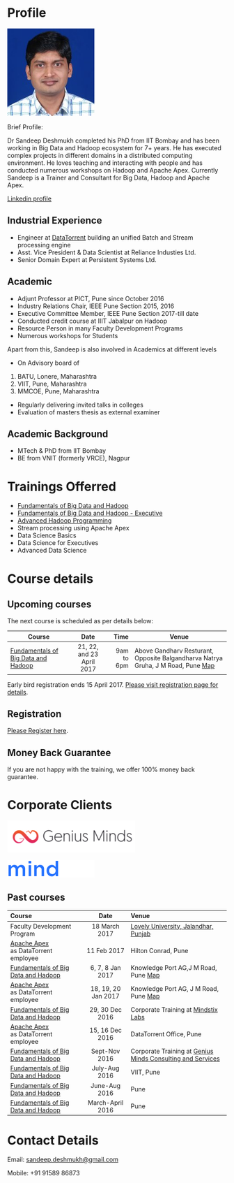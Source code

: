 # Profile
 ![Dr Sandeep Deshmukh](Sandeep_Deshmukh.jpg) 

Brief Profile:

Dr Sandeep Deshmukh completed his PhD from IIT Bombay and has been working in Big Data and Hadoop ecosystem for 7+ years. He has executed complex projects in different domains in a distributed computing environment. He loves teaching and interacting with people and has conducted numerous workshops on Hadoop and Apache Apex. Currently Sandeep is a Trainer and Consultant for Big Data, Hadoop and Apache Apex.

[Linkedin profile](https://in.linkedin.com/in/sandeep-deshmukh-phd-864b461)

## Industrial Experience
- Engineer at [DataTorrent](http://www.datatorrent.com) building an unified Batch and Stream processing engine
- Asst. Vice President & Data Scientist at Reliance Industies Ltd.
- Senior Domain Expert at Persistent Systems Ltd.

## Academic
- Adjunt Professor at PICT, Pune since October 2016
- Industry Relations Chair, IEEE Pune Section 2015, 2016
- Executive Committee Member, IEEE Pune Section 2017-till date
- Conducted credit course at IIIT Jabalpur on Hadoop
- Resource Person in many Faculty Development Programs
- Numerous workshops for Students

Apart from this, Sandeep is also involved in Academics at different levels

- On Advisory board of
 1. BATU, Lonere, Maharashtra
 2. VIIT, Pune, Maharashtra
 3. MMCOE, Pune, Maharashtra
- Regularly delivering invited talks in colleges
- Evaluation of masters thesis as external examiner

## Academic Background
- MTech & PhD from IIT Bombay
- BE from VNIT (formerly VRCE), Nagpur

# Trainings Offerred
- [Fundamentals of Big Data and Hadoop](fundamentals-of-hadoop.md)
- [Fundamentals of Big Data and Hadoop - Executive](fundamentals-of-hadoop-executive.md)
- [Advanced Hadoop Programming](advanced-hadoop-programming.md)
- Stream processing using Apache Apex
- Data Science Basics
- Data Science for Executives
- Advanced Data Science

# Course details
## Upcoming courses
The next course is scheduled as per details below:

| Course                 | Date                    | Time  |  Venue   |
| ---------------------- |:----------------------:| -----:| ----------------------------- |
| [Fundamentals of Big Data and Hadoop](fundamentals-of-hadoop.md) | 21, 22, and 23 April 2017  | 9am to 6pm | Above Gandharv Resturant, Opposite Balgandharva Natrya Gruha, J M Road, Pune  [Map](https://www.justdial.com/Pune/Knowledge-Port-AG-Above-Gandharv-Resturant-Shivaji-Nagar/020PXX20-XX20-141028100104-I5S4_BZDET) |

Early bird registration ends 15 April 2017. [Please visit registration page for details](register.md).

## Registration
[Please Register here](register.md).

## Money Back Guarantee
If you are not happy with the training, we offer 100% money back guarantee.

# Corporate Clients
![Genius Minds](GeniusMinds.jpg.png)


![Mindstix](Mindstix.png)

## Past courses

| Course                                       | Date                           |  Venue                    |
| :------------------------------------------- |:------------------------------:|:------------------------- |
| Faculty Development Program | 18 March 2017  | [Lovely University, Jalandhar, Punjab](http://www.lpu.in)|
[Apache Apex](http://apex.apache.org)<br/> as DataTorrent employee | 11 Feb 2017  | Hilton Conrad, Pune  |
[Fundamentals of Big Data and Hadoop](fundamentals-of-hadoop.md) | 6, 7, 8 Jan 2017  | Knowledge Port AG,J M Road, Pune  [Map](https://goo.gl/maps/vQiTUoswYF52) |
[Apache Apex](http://apex.apache.org)<br/> as DataTorrent employee | 18, 19, 20 Jan 2017  | Knowledge Port AG, J M Road, Pune  [Map](https://goo.gl/maps/vQiTUoswYF52) |
| [Fundamentals of Big Data and Hadoop](fundamentals-of-hadoop.md) | 29, 30 Dec 2016 | Corporate Training at [Mindstix Labs](http://www.mindstix.com) |
[Apache Apex](http://apex.apache.org)<br/> as DataTorrent employee | 15, 16 Dec 2016  |DataTorrent Office, Pune |
| [Fundamentals of Big Data and Hadoop](fundamentals-of-hadoop.md) | Sept-Nov 2016 | Corporate Training at [Genius Minds Consulting and Services](http://genius-minds.com) |
| [Fundamentals of Big Data and Hadoop](fundamentals-of-hadoop.md) | July-Aug 2016 | VIIT, Pune  |
| [Fundamentals of Big Data and Hadoop](fundamentals-of-hadoop.md) | June-Aug 2016 | Pune  |
| [Fundamentals of Big Data and Hadoop](fundamentals-of-hadoop.md) | March-April 2016 | Pune |

# Contact Details

Email: sandeep.deshmukh@gmail.com

Mobile: +91 91589 86873 

<script>
  (function(i,s,o,g,r,a,m){i['GoogleAnalyticsObject']=r;i[r]=i[r]||function(){
  (i[r].q=i[r].q||[]).push(arguments)},i[r].l=1*new Date();a=s.createElement(o),
  m=s.getElementsByTagName(o)[0];a.async=1;a.src=g;m.parentNode.insertBefore(a,m)
  })(window,document,'script','https://www.google-analytics.com/analytics.js','ga');

  ga('create', 'UA-89158674-1', 'auto');
  ga('send', 'pageview');

</script>

